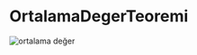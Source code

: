 # OrtalamaDegerTeoremi

![ortalama değer](https://user-images.githubusercontent.com/83709603/117440968-6b1f2080-af3d-11eb-8e9c-de2f75e4dad9.JPG)
